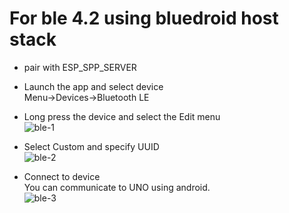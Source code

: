 # For ble 4.2 using bluedroid host stack

- pair with ESP_SPP_SERVER   

- Launch the app and select device  
Menu->Devices->Bluetooth LE   

- Long press the device and select the Edit menu   
![ble-1](https://github.com/user-attachments/assets/12f2f875-59dc-474d-9aae-711bea2586bb)

- Select Custom and specify UUID   
![ble-2](https://user-images.githubusercontent.com/6020549/184459827-f62dc206-6bc2-41a7-9a88-74b9c84bbb89.JPG)

- Connect to device   
You can communicate to UNO using android.   
![ble-3](https://github.com/user-attachments/assets/b8453c01-e217-43dd-9839-a6750038dbac)
